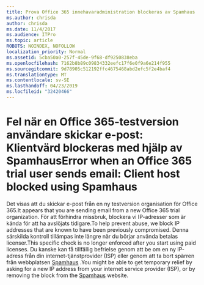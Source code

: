 ```yaml
---
title: Prova Office 365 innehavaradministration blockeras av Spamhaus
ms.author: chrisda
author: chrisda
ms.date: 11/4/2017
ms.audience: ITPro
ms.topic: article
ROBOTS: NOINDEX, NOFOLLOW
localization_priority: Normal
ms.assetid: 5cba50a0-257f-45de-9f68-df9250838eba
ms.openlocfilehash: 7162b8b89c09834332eefc17f6e0f9a6e214f955
ms.sourcegitcommit: 9d78905c512192ffc4675468abd2efc5f2e4baf4
ms.translationtype: MT
ms.contentlocale: sv-SE
ms.lasthandoff: 04/23/2019
ms.locfileid: "32420466"
---
```

# <a name="error-when-an-office-365-trial-user-sends-email-client-host-blocked-using-spamhaus"></a><span data-ttu-id="bf693-102">Fel när en Office 365-testversion användare skickar e-post: Klientvärd blockeras med hjälp av Spamhaus</span><span class="sxs-lookup"><span data-stu-id="bf693-102">Error when an Office 365 trial user sends email: Client host blocked using Spamhaus</span></span>

<span data-ttu-id="bf693-103">Det visas att du skickar e-post från en ny testversion organisation för Office 365.</span><span class="sxs-lookup"><span data-stu-id="bf693-103">It appears that you are sending email from a new Office 365 trial organization.</span></span> <span data-ttu-id="bf693-104">För att förhindra missbruk, blockera vi IP-adresser som är kända för att ha avslöjats tidigare.</span><span class="sxs-lookup"><span data-stu-id="bf693-104">To help prevent abuse, we block IP addresses that are known to have been previously compromised.</span></span> <span data-ttu-id="bf693-105">Denna särskilda kontroll tillämpas inte längre när du börjar använda betalas licenser.</span><span class="sxs-lookup"><span data-stu-id="bf693-105">This specific check is no longer enforced after you start using paid licenses.</span></span> <span data-ttu-id="bf693-106">Du kanske kan få tillfällig befrielse genom att be om en ny IP-adress från din internet-tjänstprovider (ISP) eller genom att ta bort spärren från webbplatsen [Spamhaus](https://go.microsoft.com/fwlink/p/?linkid=123245) .</span><span class="sxs-lookup"><span data-stu-id="bf693-106">You might be able to get temporary relief by asking for a new IP address from your internet service provider (ISP), or by removing the block from the [Spamhaus](https://go.microsoft.com/fwlink/p/?linkid=123245) website.</span></span>
